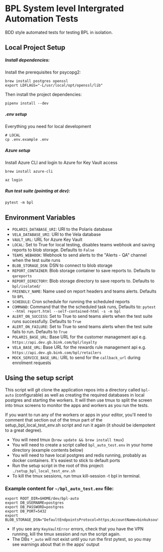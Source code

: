 #  BPL System level Intergrated Automation Tests

BDD style automated tests for testing BPL in isolation.

## Local Project Setup

##### Install dependencies:
Install the prerequisites for psycopg2:
```
brew install postgres openssl
export LDFLAGS="-L/usr/local/opt/openssl/lib"
```
Then install the project dependencies: 
```
pipenv install --dev
```

##### .env setup
Everything you need for local development
```
# LOCAL
cp .env.example .env
```

##### Azure setup
Install Azure CLI and login to Azure for Key Vault access
```
brew install azure-cli

az login
```

##### Run test suite (pointing at dev):
```
pytest -m bpl
```

## Environment Variables
* `POLARIS_DATABASE_URI`: URI to the Polaris database  
* `VELA_DATABASE_URI`: URI to the Vela database  
* `VAULT_URL`: URL for Azure Key Vault  
* `LOCAL`: Set to True for local testing, disables teams webhook and saving reports to blob storage. 
Defaults to `False`  
* `TEAMS_WEBHOOK`: Webhook to send alerts to the "Alerts - QA" channel when the test suite runs  
* `BLOB_STORAGE_DSN`: DSN to connect to blob storage  
* `REPORT_CONTAINER`: Blob storage container to save reports to. Defaults to `qareports`  
* `REPORT_DIRECTORY`: Blob storage directory to save reports to. Defaults to `bpl/isolated/`  
* `FRIENDLY_NAME`: Name used on report headers and teams alerts. Defaults to `BPL`  
* `SCHEDULE`: Cron schedule for running the scheduled reports  
* `COMMAND`: Command that the the scheduled task runs, Defaults to: 
`pytest --html report.html --self-contained-html -s -m bpl`  
* `ALERT_ON_SUCCESS`: Set to True to send teams alerts when the test suite runs successfully. 
Defaults to `True`  
* `ALERT_ON_FAILURE`: Set to True to send teams alerts when the test suite fails to run. 
Defaults to `True`  
* `POLARIS_BASE_URL`: Base URL for the customer management api 
  e.g. `https://api.dev.gb.bink.com/bpl/loyalty`  
* `VELA_BASE_URL`: Base URL for the rewards rule management api 
  e.g. `https://api.dev.gb.bink.com/bpl/retailers`  
* `MOCK_SERVICE_BASE_URL`: URL to send for the `callback_url` during enrolment requests  


## Using the setup script
This script will git clone the application repos into a directory called `bpl-auto` (configurable) as well as creating
the required databases in local postgres and starting the workers. It will then use tmux to split the screen into
tmux screens to monitor the apps and workers as you run the tests. 

If you want to run any of the workers or apps
in your editor, you'll need to comment that section out of the tmux part of the setup_bpl_local_test_env.sh script and
run it again (it should be idempotent to a great degree).

* You will need tmux (`brew update && brew install tmux`)
* You will need to create a script called `bpl_auto_test.env` in your home directory (example contents below)
* You will need to have local postgres and redis running, probably as docker containers. It's easiest to stick to default ports
* Run the setup script in the root of this project: `./setup_bpl_local_test_env.sh`
* To kill the tmux sessions, run  tmux kill-session -t bpl  in terminal.

### Example content for `~/bpl_auto_test.env` file:

    export ROOT_DIR=$HOME/dev/bpl-auto
    export DB_USERNAME=postgres
    export DB_PASSWORD=postgres
    export DB_PORT=5432
    export BLOB_STORAGE_DSN="DefaultEndpointsProtocol=https;AccountName=binkuksouthdev;AccountKey=L/xU6NZswZAJbFhKjIGr0feakhY8QsCw4oUuj6bXNfxhWQv2caNkDo8czIu05DBcaZbSL7vfpYGP7OZsbpXuhw==;EndpointSuffix=core.windows.net"

* If you see any `KeyVaultError` errors, check that you have the VPN running, kill the tmux session and run the script again.
* The DBs `*_auto` will not exist until you run the first pytest, so you may see warnings about that in the apps' output
